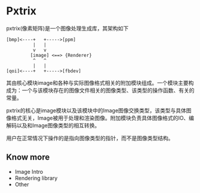 # Pxtrix

pxtrix(像素矩阵)是一个图像处理生成库，其架构如下
```
[bmp]<----+   +----->[ppm]
          |   |
		  v   v
         [image] <==> {Renderer}
          ^   ^
          |   |
[qoi]<----+   +----->[fbdev]
```
其由核心模块image和各种与实际图像格式相关的附加模块组成。一个模块主要构成为：一个与该模块存在的图像文件相关的图像类型、该类型的操作函数、有关的常量。  

pxtrix的核心是image模块以及该模块中的Image图像交换类型，该类型与具体图像格式无关，Image被用于处理和渲染图像。附加模块负责具体图像格式的IO、编解码以及和Image图像类型的相互转换。

用户在正常情况下操作的是指向图像类型的指针，而不是图像类型结构。

## Know more

- Image Intro
- Rendering library
- Other